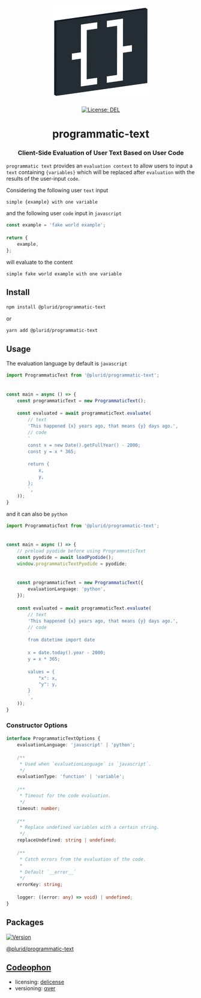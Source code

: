 <p align="center">
    <a target="_blank" href="https://plurid.com/programmatic-text">
        <img src="https://raw.githubusercontent.com/plurid/programmatic-text/master/about/identity/programmatic-text-logo.png" height="250px">
    </a>
    <br />
    <br />
    <a target="_blank" href="https://github.com/plurid/programmatic-text/blob/master/LICENSE">
        <img src="https://img.shields.io/badge/license-DEL-blue.svg?colorB=1380C3&style=for-the-badge" alt="License: DEL">
    </a>
</p>



<h1 align="center">
    programmatic-text
</h1>


<h3 align="center">
    Client-Side Evaluation of User Text Based on User Code
</h3>



`programmatic text` provides an `evaluation context` to allow users to input a `text` containing `{variables}` which will be replaced after `evaluation` with the results of the user-input `code`.

Considering the following user `text` input

```
simple {example} with one variable
```

and the following user `code` input in `javascript`

``` javascript
const example = 'fake world example';

return {
    example,
};
```

will evaluate to the content

```
simple fake world example with one variable
```



## Install

``` bash
npm install @plurid/programmatic-text
```

or

``` bash
yarn add @plurid/programmatic-text
```



## Usage

The evaluation language by default is `javascript`

``` typescript
import ProgrammaticText from '@plurid/programmatic-text';


const main = async () => {
    const programmaticText = new ProgrammaticText();

    const evaluated = await programmaticText.evaluate(
        // text
        'This happened {x} years ago, that means {y} days ago.',
        // code
        `
        const x = new Date().getFullYear() - 2000;
        const y = x * 365;

        return {
            x,
            y,
        };
        `,
    ));
}
```

and it can also be `python`

``` typescript
import ProgrammaticText from '@plurid/programmatic-text';


const main = async () => {
    // preload pyodide before using ProgrammaticText
    const pyodide = await loadPyodide();
    window.programmaticTextPyodide = pyodide;


    const programmaticText = new ProgrammaticText({
        evaluationLanguage: 'python',
    });

    const evaluated = await programmaticText.evaluate(
        // text
        'This happened {x} years ago, that means {y} days ago.',
        // code
        `
        from datetime import date

        x = date.today().year - 2000;
        y = x * 365;

        values = {
            "x": x,
            "y": y,
        }
        `,
    ));
}
```


### Constructor Options

``` typescript
interface ProgrammaticTextOptions {
    evaluationLanguage: 'javascript' | 'python';

    /**
     * Used when `evaluationLanguage` is `javascript`.
     */
    evaluationType: 'function' | 'variable';

    /**
     * Timeout for the code evaluation.
     */
    timeout: number;

    /**
     * Replace undefined variables with a certain string.
     */
    replaceUndefined: string | undefined;

    /**
     * Catch errors from the evaluation of the code.
     *
     * Default `__error__`
     */
    errorKey: string;

    logger: ((error: any) => void) | undefined;
}
```



## Packages

<a target="_blank" href="https://www.npmjs.com/package/@plurid/programmatic-text">
    <img src="https://img.shields.io/npm/v/@plurid/programmatic-text.svg?logo=npm&colorB=1380C3&style=for-the-badge" alt="Version">
</a>

[@plurid/programmatic-text][programmatic-text]

[programmatic-text]: https://github.com/plurid/programmatic-text/tree/master/packages/programmatic-text



## [Codeophon](https://github.com/ly3xqhl8g9/codeophon)

+ licensing: [delicense](https://github.com/ly3xqhl8g9/delicense)
+ versioning: [αver](https://github.com/ly3xqhl8g9/alpha-versioning)

